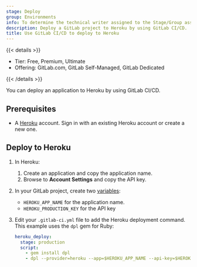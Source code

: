 ```yaml
---
stage: Deploy
group: Environments
info: To determine the technical writer assigned to the Stage/Group associated with this page, see https://handbook.gitlab.com/handbook/product/ux/technical-writing/#assignments
description: Deploy a GitLab project to Heroku by using GitLab CI/CD.
title: Use GitLab CI/CD to deploy to Heroku
---
```


{{< details >}}

- Tier: Free, Premium, Ultimate
- Offering: GitLab.com, GitLab Self-Managed, GitLab Dedicated

{{< /details >}}

You can deploy an application to Heroku by using GitLab CI/CD.

## Prerequisites

- A [Heroku](https://id.heroku.com/login) account.
  Sign in with an existing Heroku account or create a new one.

## Deploy to Heroku

1. In Heroku:
   1. Create an application and copy the application name.
   1. Browse to **Account Settings** and copy the API key.
1. In your GitLab project, create two [variables](../variables/_index.md):
   - `HEROKU_APP_NAME` for the application name.
   - `HEROKU_PRODUCTION_KEY` for the API key
1. Edit your `.gitlab-ci.yml` file to add the Heroku deployment command. This example uses the `dpl` gem for Ruby:

   ```yaml
   heroku_deploy:
     stage: production
     script:
       - gem install dpl
       - dpl --provider=heroku --app=$HEROKU_APP_NAME --api-key=$HEROKU_PRODUCTION_KEY
   ```
